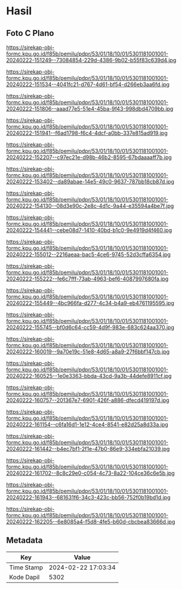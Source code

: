 # Hasil

## Foto C Plano

https://sirekap-obj-formc.kpu.go.id/f85b/pemilu/pdpr/53/01/18/10/01/5301181001001-20240222-151249--73084854-229d-4386-9b02-b55f83c639d4.jpg

https://sirekap-obj-formc.kpu.go.id/f85b/pemilu/pdpr/53/01/18/10/01/5301181001001-20240222-151534--4041fc21-d767-4d61-bf54-d266eb3aa6fd.jpg

https://sirekap-obj-formc.kpu.go.id/f85b/pemilu/pdpr/53/01/18/10/01/5301181001001-20240222-151806--aaad77e5-51e4-45ba-9f43-998dbd4709bb.jpg

https://sirekap-obj-formc.kpu.go.id/f85b/pemilu/pdpr/53/01/18/10/01/5301181001001-20240222-151941--f6ad1798-f6c4-4dcf-a0bb-337e815ad919.jpg

https://sirekap-obj-formc.kpu.go.id/f85b/pemilu/pdpr/53/01/18/10/01/5301181001001-20240222-152207--c97ec21e-d98b-46b2-8595-67bdaaaaff7b.jpg

https://sirekap-obj-formc.kpu.go.id/f85b/pemilu/pdpr/53/01/18/10/01/5301181001001-20240222-153402--da89abae-14e5-49c0-9637-787bb18cb87d.jpg

https://sirekap-obj-formc.kpu.go.id/f85b/pemilu/pdpr/53/01/18/10/01/5301181001001-20240222-154130--08d3e90c-2e8c-4d1c-9a44-e35594a4be7f.jpg

https://sirekap-obj-formc.kpu.go.id/f85b/pemilu/pdpr/53/01/18/10/01/5301181001001-20240222-154441--cebe08d7-1410-40bd-b1c0-9e4919d4f460.jpg

https://sirekap-obj-formc.kpu.go.id/f85b/pemilu/pdpr/53/01/18/10/01/5301181001001-20240222-155012--2216aeaa-bac5-4ce6-9745-52d3cffa6354.jpg

https://sirekap-obj-formc.kpu.go.id/f85b/pemilu/pdpr/53/01/18/10/01/5301181001001-20240222-155222--fe6c7fff-73ab-4963-bef6-4087997680fa.jpg

https://sirekap-obj-formc.kpu.go.id/f85b/pemilu/pdpr/53/01/18/10/01/5301181001001-20240222-155449--4bc966fa-d277-4c34-b4a9-eb4761195595.jpg

https://sirekap-obj-formc.kpu.go.id/f85b/pemilu/pdpr/53/01/18/10/01/5301181001001-20240222-155745--bf0d6c64-cc59-4d9f-983e-683c624aa370.jpg

https://sirekap-obj-formc.kpu.go.id/f85b/pemilu/pdpr/53/01/18/10/01/5301181001001-20240222-160019--9a70e19c-51e8-4d65-a8a9-27f6bbf147cb.jpg

https://sirekap-obj-formc.kpu.go.id/f85b/pemilu/pdpr/53/01/18/10/01/5301181001001-20240222-160525--1e0e3363-bbda-43cd-9a3b-44defe8911cf.jpg

https://sirekap-obj-formc.kpu.go.id/f85b/pemilu/pdpr/53/01/18/10/01/5301181001001-20240222-160757--201367e7-6901-426f-a886-dfecd419197d.jpg

https://sirekap-obj-formc.kpu.go.id/f85b/pemilu/pdpr/53/01/18/10/01/5301181001001-20240222-161154--c6fa16d1-1e12-4ce4-8541-e82d25a8d33a.jpg

https://sirekap-obj-formc.kpu.go.id/f85b/pemilu/pdpr/53/01/18/10/01/5301181001001-20240222-161442--b4ec7bf1-2f1e-47b0-86e9-334ebfa21039.jpg

https://sirekap-obj-formc.kpu.go.id/f85b/pemilu/pdpr/53/01/18/10/01/5301181001001-20240222-161702--8c8c29e0-c054-4c73-8a22-104ce36c6e5b.jpg

https://sirekap-obj-formc.kpu.go.id/f85b/pemilu/pdpr/53/01/18/10/01/5301181001001-20240222-161943--681631f6-34c3-423c-bb56-752f0b19bd1d.jpg

https://sirekap-obj-formc.kpu.go.id/f85b/pemilu/pdpr/53/01/18/10/01/5301181001001-20240222-162205--6e8085a4-f5d8-4fe5-b60d-cbcbea83666d.jpg


## Metadata

| Key        | Value               |
| ---------- | ------------------- |
| Time Stamp | 2024-02-22 17:03:34 |
| Kode Dapil | 5302                |



